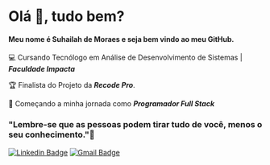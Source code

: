 # Olá :wave:, tudo bem?
#### Meu nome é Suhailah de Moraes e seja bem vindo ao meu GitHub. 
  
  
:computer: Cursando Tecnólogo em Análise de Desenvolvimento de Sistemas | **_Faculdade Impacta_**
  
:trophy: Finalista do Projeto da **_Recode Pro_**.

  
:rocket: Começando a minha jornada como **_Programador Full Stack_**
 
 
   ### "Lembre-se que as pessoas podem tirar tudo de você, menos o seu conhecimento."🧠
[![Linkedin Badge](https://img.shields.io/badge/-LinkedIn-blue?style=flat-square&logo=Linkedin&logoColor=white&link=https://www.linkedin.com/in/suhailah-concei%C3%A7%C3%A3o-43069a150/])](https://www.linkedin.com/in/suhailah-concei%C3%A7%C3%A3o-43069a150/) [![Gmail Badge](https://img.shields.io/badge/-Gmail-c14438?style=flat-square&logo=Gmail&logoColor=white&link=mailto:dev.suhmoraes@gmail.com)](mailto:dev.suhmoraes@gmail.com)

